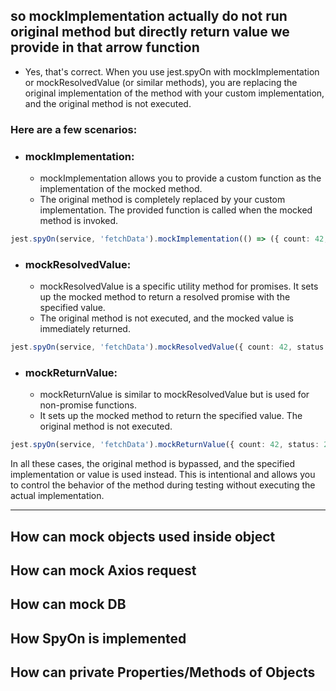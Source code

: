 ## so mockImplementation actually do not run original method but directly return value we provide in that arrow function

- Yes, that's correct. When you use jest.spyOn with mockImplementation or 
mockResolvedValue (or similar methods), you are replacing the original 
implementation of the method with your custom implementation, and the 
original method is not executed.

### Here are a few scenarios:

- ### **mockImplementation**:

  - mockImplementation allows you to provide a custom function as the 
implementation of the mocked method.
  - The original method is completely replaced by your custom implementation.
The provided function is called when the mocked method is invoked.
```typescript
jest.spyOn(service, 'fetchData').mockImplementation(() => ({ count: 42, status: 200 }));
```
- ### **mockResolvedValue:**

  - mockResolvedValue is a specific utility method for promises.
It sets up the mocked method to return a resolved promise with the specified value.
  - The original method is not executed, and the mocked value is immediately returned.
```typescript
jest.spyOn(service, 'fetchData').mockResolvedValue({ count: 42, status: 200 });
```

- ### mockReturnValue:

  - mockReturnValue is similar to mockResolvedValue but is used for non-promise functions.
  - It sets up the mocked method to return the specified value.
The original method is not executed.
```typescript
jest.spyOn(service, 'fetchData').mockReturnValue({ count: 42, status: 200 });
```
In all these cases, the original method is bypassed, and the specified 
implementation or value is used instead. This is intentional and allows you to 
control the behavior of the method during testing without executing the actual implementation.

---

## How can mock objects used inside object

## How can mock Axios request

## How can mock DB

## How SpyOn is implemented

## How can private Properties/Methods of Objects 
